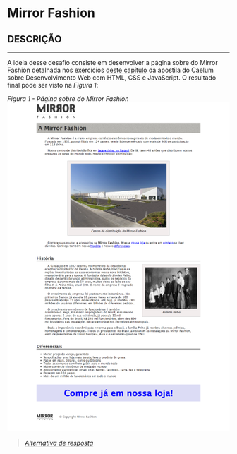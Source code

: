 # Mirror Fashion

## DESCRIÇÃO
---

A ideia desse desafio consiste em desenvolver a página sobre do Mirror Fashion detalhada nos exercícios [deste capítulo](https://www.caelum.com.br/apostila-html-css-javascript/introducao-a-html-e-css/#exerccios-listas-e-margens) da apostila do Caelum sobre Desenvolvimento Web com HTML, CSS e JavaScript. O resultado final pode ser visto na *Figura 1*:

*Figura 1 - Página sobre do Mirror Fashion*
![Página sobre do Mirror Fashion](assets/sobre.png)

> *[Alternativa de resposta](code-response/sobre.html)*